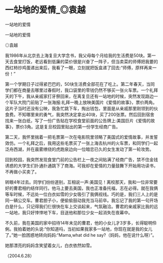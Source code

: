 # 一站地的爱情_◎袁越

一站地的爱情

一站地的爱情

◎袁越

我1986年从北京去上海复旦大学念书，我父母每个月给我的生活费是50块。第一天去食堂打饭，老远看到低廉的菜价很是兴奋了一阵子，但当卖菜的师傅把我要的西红柿炒鸡蛋递出来后，我看了一眼，立刻就把饭盒递了回去:“师傅，原样再来一份！”

第一个学期日子过得紧巴巴的，50块生活费全部花在了吃上。第二年春天，当同学们都在商量去哪里过春假时，我口袋里的零钱仍然不够买一张火车票。一个礼拜天的下午，我从亲戚家打牙祭回来，在离复旦还有一站地的时候，突然发现路边一个军队大院门前贴了一张海报:礼拜一晚上放映美国片《爱情的故事》，票价两角。这片子当时还没有公映，我急忙跳下车，掏出钱包，里面是从亲戚那里刚领到的伙食费。不知哪里来的勇气，我突然决定拿出40块，买了200张票。然后回到宿舍找来一张白纸，写了一份广告贴在学校食堂前面的公告牌上:美国巨片《爱情的故事》，票价3角。这是复旦校园里贴出的第一份学生经商广告。

第二天，我怀里揣着一把毛票第一次在电影院里领略了美国式的爱情故事，并发誓效仿。一个礼拜之后，我用这些毛票买了一张上海去杭州的火车票，和同学们一起泛舟西湖，并在晨雾缭绕的虎跑泉边向一位暗恋已久的女生发动了第一轮攻势。

回到校园，我突然发现食堂门前的公告栏上一夜之间贴满了经商广告，禁不住金钱诱惑的大学生们扑通扑通跳下了商海。可我却在爱情的力量鼓舞下开始用功读书，不再做小买卖了。

转眼4年过去。同学们纷纷道别，互相说一声:美国见！离校那天，我和一位非常要好的曹君相约结伴同行。他马上要去美国，我也正准备托福，志在必得。就在我俩等车时候，不远处一位白衣如雪的少女吸引了我俩视线。巧的是，我们三人上的是同一辆公交车。曹君胆子小，便偷偷鼓动我充当马前卒。我忘记了我的第一句开场白是什么，只记得我们仨很快在车上交谈起来，气氛融洽。曹君的亲戚家比我的远一站地，我只好悻悻地下车，目送他和那位少女一起消失在夜幕中。

不久前，我在美国的家中招待14年未见的曹君，他的小女儿才3岁多，长得聪明伶俐。我拍着她的头说:“你知道吗，当初如果我家多一站地，你现在就是我的女儿了。”她一脸困惑地转向妈妈:“Mama,what did he say?（妈妈，他在说什么呀）”。

她那漂亮的妈妈含笑望着女儿，白衣依然如雪。

（2004.6.28）